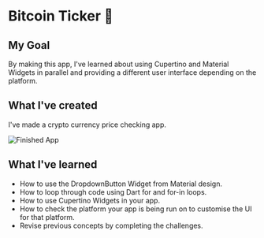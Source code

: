 # Bitcoin Ticker 🤑

## My Goal

By making this app, I've learned about using Cupertino and Material Widgets in parallel and providing a different user interface depending on the platform.


## What I've created

I've made a crypto currency price checking app. 

![Finished App](https://github.com/londonappbrewery/Images/blob/master/bitcoin-flutter-demo.gif)

## What I've learned

- How to use the DropdownButton Widget from Material design.
- How to loop through code using Dart for and for-in loops.
- How to use Cupertino Widgets in your app.
- How to check the platform your app is being run on to customise the UI for that platform.
- Revise previous concepts by completing the challenges.

